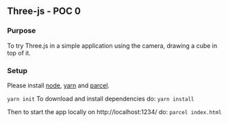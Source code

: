 ## Three-js - POC 0

### Purpose
To try Three.js in a simple application using the camera, drawing a cube in top of it.

### Setup 

Please install [node](https://nodejs.org/en/), [yarn](https://yarnpkg.com/) and [parcel](https://parceljs.org/).

```yarn init```
To download and install dependencies do: ```yarn install```

Then to start the app locally on http://localhost:1234/ do: ```parcel index.html```
